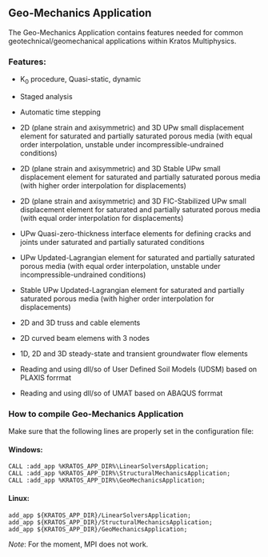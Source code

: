 ## Geo-Mechanics Application

The Geo-Mechanics Application contains features needed for common geotechnical/geomechanical applications within Kratos Multiphysics.

### Features:
- K<sub>0</sub> procedure, Quasi-static, dynamic

- Staged analysis

- Automatic time stepping

- 2D (plane strain and axisymmetric) and 3D UPw small displacement element for saturated and partially saturated porous media (with
equal order interpolation, unstable under incompressible-undrained
conditions)

- 2D (plane strain and axisymmetric) and 3D  Stable UPw small displacement element for saturated and partially saturated porous media
(with higher order interpolation for displacements)

- 2D (plane strain and axisymmetric) and 3D FIC-Stabilized UPw small displacement element for saturated and partially saturated porous media
(with equal order interpolation for displacements)

- UPw Quasi-zero-thickness interface elements for defining cracks and
joints under saturated and partially saturated conditions

- UPw Updated-Lagrangian element for saturated and partially saturated porous media (with
equal order interpolation, unstable under incompressible-undrained
conditions)

- Stable UPw Updated-Lagrangian element for saturated and partially saturated porous media
(with higher order interpolation for displacements)

- 2D and 3D truss and cable elements

- 2D curved beam elemens with 3 nodes

- 1D, 2D and 3D steady-state and transient groundwater flow elements

- Reading and using dll/so of User Defined Soil Models (UDSM) based on PLAXIS forrmat

- Reading and using dll/so of UMAT based on ABAQUS forrmat

### How to compile Geo-Mechanics Application

Make sure that the following lines are properly set in the configuration file:

#### Windows:
~~~
CALL :add_app %KRATOS_APP_DIR%\LinearSolversApplication;
CALL :add_app %KRATOS_APP_DIR%\StructuralMechanicsApplication;
CALL :add_app %KRATOS_APP_DIR%\GeoMechanicsApplication;
~~~

#### Linux:
~~~
add_app ${KRATOS_APP_DIR}/LinearSolversApplication;
add_app ${KRATOS_APP_DIR}/StructuralMechanicsApplication;
add_app ${KRATOS_APP_DIR}/GeoMechanicsApplication;
~~~

*Note*: For the moment, MPI does not work.
